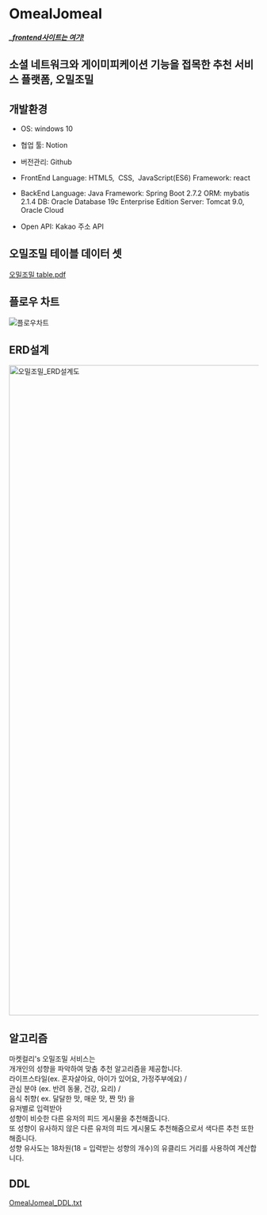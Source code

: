 # OmealJomeal

##### _[frontend사이트는 여기!](https://github.com/OmealJomeal/OmealJomeal-FE)

## 소셜 네트워크와 게이미피케이션 기능을 접목한 추천 서비스 플랫폼, 오밀조밀

## 개발환경

- OS: windows 10
- 협업 툴: Notion
- 버전관리: Github
- FrontEnd
 Language: HTML5, &nbsp;CSS, &nbsp;JavaScript(ES6)
Framework: react

- BackEnd
Language: Java
Framework: Spring Boot 2.7.2
ORM: mybatis 2.1.4
DB: Oracle Database 19c Enterprise Edition
Server: Tomcat 9.0, Oracle Cloud
- Open API: Kakao 주소 API

## 오밀조밀 테이블 데이터 셋
[오밀조밀 table.pdf](https://github.com/OmealJomeal/OmealJomeal_backend/files/9413085/table.pdf)

## 플로우 차트
![플로우차트](https://user-images.githubusercontent.com/95620153/186335011-3d3b28d9-1b18-4d08-8086-369cb8927410.png)

## ERD설계
<img width="1310" alt="오밀조밀_ERD설계도" src="https://user-images.githubusercontent.com/95620153/186335055-a63615b1-9933-4521-9683-2d539694af45.png">

## 알고리즘
마켓컬리's 오밀조밀 서비스는<br/>
개개인의 성향을 파악하여 맞춤 추천 알고리즘을 제공합니다.<br/> 
라이프스타일(ex. 혼자살아요, 아이가 있어요, 가정주부에요) / <br/>
관심 분야 (ex. 반려 동물, 건강, 요리) /<br/>
음식 취향( ex. 달달한 맛, 매운 맛, 짠 맛) 을<br/>
유저별로 입력받아<br/>
성향이 비슷한 다른 유저의 피드 게시물을 추천해줍니다.<br/>
또 성향이 유사하지 않은 다른 유저의 피드 게시물도 추천해줌으로서 색다른 추천 또한 해줍니다.<br/>
성향 유사도는 18차원(18 = 입력받는 성향의 개수)의 유클리드 거리를 사용하여 계산합니다.


## DDL
[OmealJomeal_DDL.txt](https://github.com/OmealJomeal/OmealJomeal_backend/files/9414544/OmealJomeal_DDL.txt)
